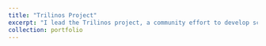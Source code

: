 ```yaml
---
title: "Trilinos Project"
excerpt: "I lead the Trilinos project, a community effort to develop scientific and mathematical libraries that enable the solution of large-scale multi-physics, multi-scale and related modeling and simulation problems on leadership computing platforms. GitHub: [ https://github.com/trilinos/Trilinos](https://github.com/trilinos/Trilinos).  Website: [https://trilinos.github.io](https://trilinos.github.io). <br/><img src='https://trilinos.github.io/Logos/Trilinos_logo.png' width="350"/>"
collection: portfolio
---
```


